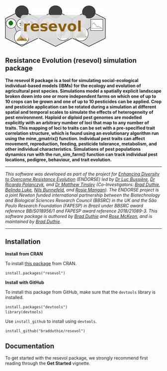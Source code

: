 ![](https://raw.githubusercontent.com/bradduthie/resevol/6b5f68620fb1f45f0bfdc5aa4e853a8305d04bf5/notebook/images/resevol_logo.png)


Resistance Evolution (resevol) simulation package
--------------------------------------------------------------------------------

**The resevol R package is a tool for simulating social-ecological individual-based models (IBMs) for the ecology and evolution of agricultural pest species. Simulations model a spatially explicit landscape broken down into one or more independent farms on which one of up to 10 crops can be grown and one of up to 10 pesticides can be applied. Crop and pesticide application can be rotated during a simulation at different spatial and temporal scales to simulate the effects of heterogeneity of pest environment. Haploid or diploid pest genomes are modelled explicitly with an arbitrary number of loci that map to any number of traits. This mapping of loci to traits can be set with a pre-specified trait correlation structure, which is found using an evolutionary algorithm run using the mine_gmatrix() function. Individual pest traits can affect movement, reproduction, feeding, pesticide tolerance, metabolism, and other individual characteristics. Simulations of pest populations dynamics run with the run_sim_farm() function can track individual pest locations, pedigree, behaviour, and trait evolution.**

--------------------------------------------------------------------------------

*This software was developed as part of the project for [Enhancing Diversity to Overcome Resistance Evolution](https://gtr.ukri.org/projects?ref=BB%2FS018956%2F1) (ENDORSE) led by [Dr Luc Bussi&egrave;re](https://lucbussiere.com/), [Dr Ricardo Polanczyk](https://www.fcav.unesp.br/#!/docentes/ricardo-antonio-polanczyk/), and [Dr Matthew Tinsley](https://www.stir.ac.uk/people/256411) (Co-Investigators: [Brad Duthie](https://bradduthie.github.io), [Belinda Luke](https://www.cabi.org/cabi-people/belinda-luke/), [Nils Bunnefeld](https://www.stir.ac.uk/people/257162), and [Rosie Mangan](https://sites.google.com/site/rosemarygmangan/home)). The ENDORSE project is a joint Newton funded international partnership between the Biotechnology and Biological Sciences Research Council (BBSRC) in the UK and the S&atilde;o Paulo Research Foundation (FAPESP) in Brazil under BBSRC award reference BB/S018956/1 and FAPESP award reference 2018/21089-3. This software package is authored by [Brad Duthie](https://github.com/bradduthie) and [Rose McKeon](https://github.com/rosemckeon), and is maintained by [Brad Duthie](https://github.com/bradduthie).*

--------------------------------------------------------------------------------


## Installation

**Install from CRAN**

To install [this package](https://CRAN.R-project.org/package=resevol) from CRAN.

```
install.packages("resevol")
```

**Install with GitHub**

To install this package from GitHub, make sure that the `devtools` library is installed.

```
install.packages("devtools")
library(devtools)
```

Use `install_github` to install using `devtools`.

```
install_github("bradduthie/resevol")
```


## Documentation

To get started with the resevol package, we strongly recommend first reading through the **Get Started** vignette.


